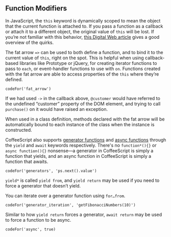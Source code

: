 ## Function Modifiers

In JavaScript, the `this` keyword is dynamically scoped to mean the object that the current function is attached to. If you pass a function as a callback or attach it to a different object, the original value of `this` will be lost. If you’re not familiar with this behavior, [this Digital Web article](http://64.13.255.16/articles/scope_in_javascript/) gives a good overview of the quirks.

The fat arrow `=>` can be used to both define a function, and to bind it to the current value of `this`, right on the spot. This is helpful when using callback-based libraries like Prototype or jQuery, for creating iterator functions to pass to `each`, or event-handler functions to use with `on`. Functions created with the fat arrow are able to access properties of the `this` where they’re defined.

```
codeFor('fat_arrow')
```

If we had used `->` in the callback above, `@customer` would have referred to the undefined “customer” property of the DOM element, and trying to call `purchase()` on it would have raised an exception.

When used in a class definition, methods declared with the fat arrow will be automatically bound to each instance of the class when the instance is constructed.

CoffeeScript also supports [generator functions](https://developer.mozilla.org/en-US/docs/Web/JavaScript/Reference/Statements/function*) and [async functions](https://developer.mozilla.org/en-US/docs/Web/JavaScript/Reference/Statements/async_function) through the `yield` and `await` keywords respectively. There's no `function*(){}` or `async function(){}` nonsense—a generator in CoffeeScript is simply a function that yields, and an async function in CoffeeScript is simply a function that awaits.

```
codeFor('generators', 'ps.next().value')
```

`yield*` is called `yield from`, and `yield return` may be used if you need to force a generator that doesn’t yield.

You can iterate over a generator function using `for…from`.

```
codeFor('generator_iteration', 'getFibonacciNumbers(10)')
```

Similar to how `yield return` forces a generator, `await return` may be used to force a function to be async.

```
codeFor('async', true)
```

